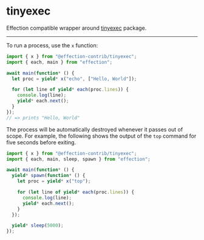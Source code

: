 # tinyexec

Effection compatible wrapper around
[tinyexec](https://www.npmjs.com/package/tinyexec) package.

---

To run a process, use the `x` function:

```ts
import { x } from "@effection-contrib/tinyexec";
import { each, main } from "effection";

await main(function* () {
  let proc = yield* x("echo", ["Hello, World"]);

  for (let line of yield* each(proc.lines)) {
    console.log(line);
    yield* each.next();
  }
});
// => prints "Hello, World"
```

The process will be automatically destroyed whenever it passes out of scope. For
example, the following shows the output of the `top` command for five seconds
before exiting.

```ts
import { x } from "@effection-contrib/tinyexec";
import { each, main, sleep, spawn } from "effection";

await main(function* () {
  yield* spawn(function* () {
    let proc = yield* x("top");

    for (let line of yield* each(proc.lines)) {
      console.log(line);
      yield* each.next();
    }
  });

  yield* sleep(5000);
});
```

